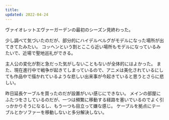 ```yaml
---
title: 
updated: 2022-04-24
---
```


ヴァイオレットエヴァーガーデンの最初のシーズン見終わった。

少し調べて気づいたのだが、部分的にハイデルベルグがモデルになった場所が出てきてたみたい。
コッヘンという割とここら近い場所もモデルになっているみたいで、近場で聖地巡礼ができる。

主人公の変化が割と急だった気がしないこともないが全体的にはよかった。
また、現在進行中で戦争が起きてしまっているので、アニメは美化されているにしても作品中で描かれているような悲しい出来事が今起きていると思うとさらに悲しい。

昨日延長ケーブルを買ったのだが設置がいい感じにできない。
メインの部屋にふたつをさしているのだが、一つは頻繁に移動する経路を塞いでいるのでよく引っかかりそうになるし、もう一つも目立って嫌な感じ。
ケーブルを拠点にテーブルとかソファーを移動しないと多分解決しない。
